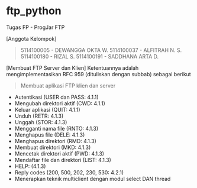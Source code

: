 # ftp_python
Tugas FP - ProgJar FTP

[Anggota Kelompok]
> 5114100005 - DEWANGGA OKTA W.
> 5114100037 - ALFITRAH N. S.
> 5114100180 - RIZAL S.
> 5114100191 - SADDHANA ARTA D.

[Membuat FTP Server dan Klien]
Ketentuannya adalah mengimplementasikan RFC 959 (dituliskan dengan subbab) sebagai berikut
> Membuat aplikasi FTP klien dan server
- Autentikasi (USER dan PASS: 4.1.1)
- Mengubah direktori aktif (CWD: 4.1.1)
- Keluar aplikasi (QUIT: 4.1.1)
- Unduh (RETR: 4.1.3)
- Unggah (STOR: 4.1.3)
- Mengganti nama file (RNTO: 4.1.3)
- Menghapus file (DELE: 4.1.3) 
- Menghapus direktori (RMD: 4.1.3)
- Membuat direktori (MKD: 4.1.3)
- Mencetak direktori aktif (PWD: 4.1.3)
- Mendaftar file dan direktori (LIST: 4.1.3)
- HELP: (4.1.3)
- Reply codes (200, 500, 202, 230, 530: 4.2.1)
- Menerapkan teknik multiclient dengan modul select DAN thread
